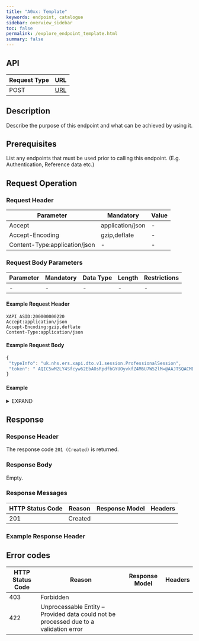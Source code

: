 ```yaml
---
title: "A0xx: Template"
keywords: endpoint, catalogue
sidebar: overview_sidebar
toc: false
permalink: /explore_endpoint_template.html
summary: false
---
```


## API

| Request Type | URL |
| -------------| --- |
| POST | [URL]() |

## Description
Describe the purpose of this endpoint and what can be achieved by using it.

## Prerequisites
List any endpoints that must be used prior to calling this endpoint.
(E.g. Authentication, Reference data etc.)  

## Request Operation

### Request Header

| Parameter | Mandatory | Value |
| --------- | --------- | ----- |
| Accept | application/json | - |
| Accept-Encoding | gzip,deflate | - |
| Content-Type:application/json | - | - |

### Request Body Parameters

| Parameter | Mandatory | Data Type | Length | Restrictions |
| --------- | --------- | --------- | ------ | ------------ |
| - | - | - | - | - |

#### Example Request Header
```http
XAPI_ASID:200000000220
Accept:application/json
Accept-Encoding:gzip,deflate
Content-Type:application/json
```

#### Example Request Body
```javascript
{
 "typeInfo": "uk.nhs.ers.xapi.dto.v1.session.ProfessionalSession",
 "token": " AQIC5wM2LY4Sfcyw62EbAOsRpdfbGYUOyvkfZ4M6U7W52lM=@AAJTSQACMDE=#"
}
```

#### Example

<details><summary>EXPAND</summary>
<p>
```javascript
{
    "typeInfo": "uk.nhs.ers.xapi.dto.v1.session.ProfessionalSession",
    "id": "pro-xapi-session_222c42c7-820f-4f9b-92fb-3add4b1db9f7",
    "token": "AQIC5wM2LY4Sfcyw62EbAOsRpdfbGYUOyvkfZ4M6U7W52lM=@AAJTSQACMDE=#",
    "user": {
        "identifier": "555020964101",
        "firstName": "SA Assurance",
        "lastName": "GP-Card",
        "middleName": null,
        "permissions": [
            {
                "businessFunction": "REFERRING_CLINICIAN",
                "orgIdentifier": "R01",
                "orgName": "NHST_X3"
            },
            {
                "businessFunction": "REFERRING_CLINICIAN_ADMIN",
                "orgIdentifier": "R01",
                "orgName": "NHST_X3"
            },
            {
                "businessFunction": "SERVICE_DEFINER",
                "orgIdentifier": "R01",
                "orgName": "NHST_X3"
            },
            {
                "businessFunction": "SERVICE_PROVIDER_CLINICIAN",
                "orgIdentifier": "R01",
                "orgName": "NHST_X3"
            },
            {
                "businessFunction": "SERVICE_PROVIDER_CLINICIAN_ADMIN",
                "orgIdentifier": "R01",
                "orgName": "NHST_X3"
            }
        ]
    },
    "permission": null
}
```
</p>
</details>

## Response

### Response Header
The response code `201 (Created)` is returned.

### Response Body
Empty.

### Response Messages

| HTTP Status Code | Reason | Response Model | Headers |
| ---------------- | ------ | -------------- | ------- |
| 201 | Created |

### Example Response Header

## Error codes

| HTTP Status Code | Reason | Response Model | Headers |
| ---------------- | ------ | -------------- | ------- |
| 403 | Forbidden |
| 422 | Unprocessable Entity – Provided data could not be processed due to a validation error |
